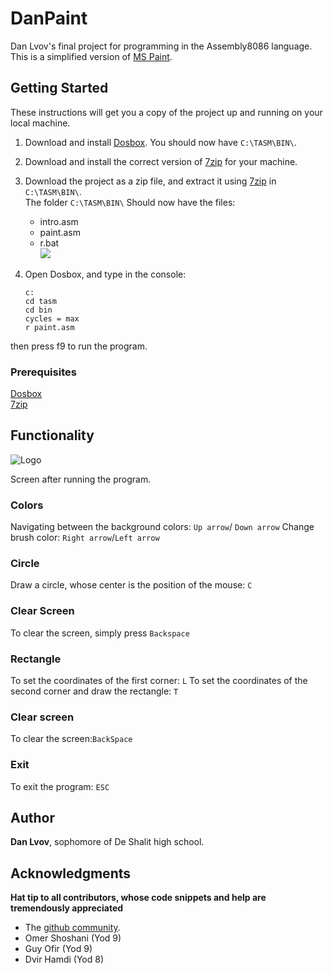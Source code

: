 # DanPaint

Dan Lvov's final project for programming in the Assembly8086 language.\
This is a simplified version of [MS Paint](https://support.microsoft.com/en-us/help/4027410/windows-10-open-microsoft-paint).

## Getting Started

These instructions will get you a copy of the project up and running on your local machine.

1) Download and install [Dosbox](https://filehippo.com/download_dosbox/). You should now have `C:\TASM\BIN\`.

2) Download and install the correct version of [7zip](https://www.7-zip.org/) for your machine.

3) Download the project as a zip file, and extract it using [7zip](https://www.7-zip.org/) in `C:\TASM\BIN\`.\
The folder `C:\TASM\BIN\` Should now have the files: 
    * intro.asm
    * paint.asm
    * r.bat\
![](https://cdn.discordapp.com/attachments/348067542881009665/696698821387747358/unknown.png)
4) Open Dosbox, and type in the console:
    ```mount c: c/
    c:
    cd tasm
    cd bin
    cycles = max
    r paint.asm
then press f9 to run the program.
### Prerequisites
[Dosbox](https://filehippo.com/download_dosbox/)\
[7zip](https://www.7-zip.org/)
## Functionality
![Logo][1]

[1]: https://cdn.discordapp.com/attachments/348067542881009665/696687324712534097/unknown.png
Screen after running the program.
### Colors
Navigating between the background colors: `Up arrow`/ `Down arrow`
Change brush color: `Right arrow`/`Left arrow`

### Circle
Draw a circle, whose center is the position of the mouse: `C`

### Clear Screen
To clear the screen, simply press `Backspace`

### Rectangle
To set the coordinates of the first corner: `L`
To set the coordinates of the second corner and draw the rectangle: `T`

### Clear screen
To clear the screen:`BackSpace`

### Exit
To exit the program: `ESC`

###
## Author
**Dan Lvov**, sophomore of De Shalit high school.

## Acknowledgments
**Hat tip to all contributors, whose code snippets and help are tremendously appreciated**
* The [github community](https://github.community/).
* Omer Shoshani (Yod 9)
* Guy Ofir (Yod 9)
* Dvir Hamdi (Yod 8)
